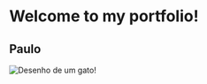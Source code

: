 # Welcome to my portfolio!
## Paulo
![Desenho de um gato!](https://user-images.githubusercontent.com/9906718/75548040-897db800-5a2c-11ea-9636-80658fa3fc7e.png "gato markdown")
